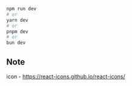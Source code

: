 ```bash
npm run dev
# or
yarn dev
# or
pnpm dev
# or
bun dev
```

## Note

icon - https://react-icons.github.io/react-icons/

##
